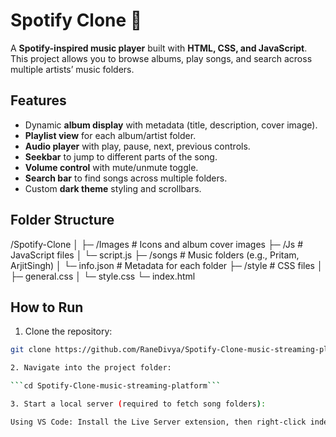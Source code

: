 # Spotify Clone 🎵

A **Spotify-inspired music player** built with **HTML, CSS, and JavaScript**. This project allows you to browse albums, play songs, and search across multiple artists’ music folders.  

## Features

- Dynamic **album display** with metadata (title, description, cover image).  
- **Playlist view** for each album/artist folder.  
- **Audio player** with play, pause, next, previous controls.  
- **Seekbar** to jump to different parts of the song.  
- **Volume control** with mute/unmute toggle.  
- **Search bar** to find songs across multiple folders.  
- Custom **dark theme** styling and scrollbars.

## Folder Structure

/Spotify-Clone
│
├─ /Images # Icons and album cover images
├─ /Js # JavaScript files
│ └─ script.js
├─ /songs # Music folders (e.g., Pritam, ArjitSingh)
│ └─ info.json # Metadata for each folder
├─ /style # CSS files
│ ├─ general.css
│ └─ style.css
└─ index.html

## How to Run

1. Clone the repository:

```bash
git clone https://github.com/RaneDivya/Spotify-Clone-music-streaming-platform.git```

2. Navigate into the project folder:

```cd Spotify-Clone-music-streaming-platform```

3. Start a local server (required to fetch song folders):

Using VS Code: Install the Live Server extension, then right-click index.html → Open with Live Server

